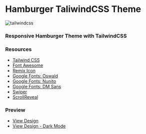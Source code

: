 # Hamburger TaliwindCSS Theme

<div>
  <div>
    <img src="https://img.shields.io/badge/-Tailwind_CSS-black?style=for-the-badge&logoColor=white&logo=tailwindcss&color=06b6d4" alt="tailwindcss" />
  </div>
  <h3>Responsive Hamburger Theme with TailwindCSS</h3>
</div>

### Resources

- [Tailwind CSS](https://tailwindcss.com)
- [Font Awesome](https://cdnjs.com/libraries/font-awesome)
- [Remix Icon](https://remixicon.com/)
- [Google Fonts: Oswald](https://fonts.google.com/specimen/Oswald)
- [Google Fonts: Nunito](https://fonts.google.com/specimen/Nunito)
- [Google Fonts: DM Sans](https://fonts.google.com/specimen/DM+Sans)
- [Swiper](https://swiperjs.com)
- [ScrollReveal](https://scrollrevealjs.org)

### Preview

- [View Design](https://raw.githubusercontent.com/edantal/Theme-Hamburger--TailwindCSS/main/preview-%5Blight%5D.jpg)
- [View Design - Dark Mode](https://raw.githubusercontent.com/edantal/Theme-Hamburger--TailwindCSS/main/preview-%5Bdark%5D.jpg)

<!--

---

### Source

[Website with Tailwind CSS](https://youtu.be/qjch8tt7Vyk?si=Ww0PwJQTdfPcFFq9)

-->
